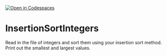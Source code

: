 [![Open in Codespaces](https://classroom.github.com/assets/launch-codespace-2972f46106e565e64193e422d61a12cf1da4916b45550586e14ef0a7c637dd04.svg)](https://classroom.github.com/open-in-codespaces?assignment_repo_id=15666959)
# InsertionSortIntegers
Read in the file of integers and sort them using your insertion sort method. Print out the smallest and largest values.
